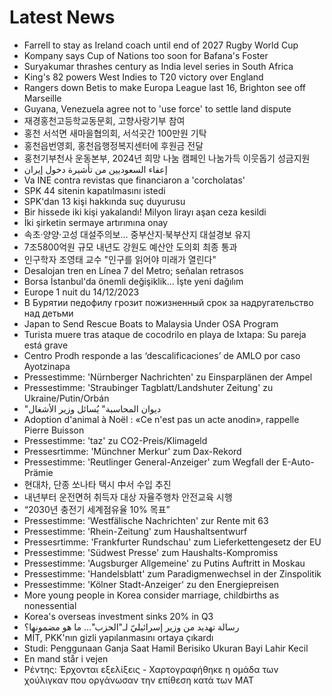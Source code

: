# Latest News
-  Farrell to stay as Ireland coach until end of 2027 Rugby World Cup
-  Kompany says Cup of Nations too soon for Bafana's Foster
-  Suryakumar thrashes century as India level series in South Africa
-  King's 82 powers West Indies to T20 victory over England
-  Rangers down Betis to make Europa League last 16, Brighton see off Marseille
-  Guyana, Venezuela agree not to 'use force' to settle land dispute
-  재경홍천고등학교동문회, 고향사랑기부 참여
-  홍천 서석면 새마을협의회, 서석곳간 100만원 기탁
-  홍천읍번영회, 홍천읍행정복지센터에 후원금 전달
-  홍천기부천사 운동본부, 2024년 희망 나눔 캠페인 나눔가득 이웃돕기 성금지원
-  إعفاء السعوديين من تأشيرة دخول إيران
-  Va INE contra revistas que financiaron a 'corcholatas'
-  SPK 44 sitenin kapatılmasını istedi
-  SPK'dan 13 kişi hakkında suç duyurusu
-  Bir hissede iki kişi yakalandı! Milyon lirayı aşan ceza kesildi
-  İki şirketin sermaye artırımına onay
-  속초·양양·고성 대설주의보… 중부산지·북부산지 대설경보 유지
-  7조5800억원 규모 내년도 강원도 예산안 도의회 최종 통과
-  인구학자 조영태 교수 "인구를 읽어야 미래가 열린다"
-  Desalojan tren en Línea 7 del Metro; señalan retrasos
-  Borsa İstanbul'da önemli değişiklik... İşte yeni dağılım
-  Europe 1 nuit du 14/12/2023
-  В Бурятии педофилу грозит пожизненный срок за надругательство над детьми
-  Japan to Send Rescue Boats to Malaysia Under OSA Program
-  Turista muere tras ataque de cocodrilo en playa de Ixtapa: Su pareja está grave
-  Centro Prodh responde a las ‘descalificaciones’ de AMLO por caso Ayotzinapa
-  Pressestimme: 'Nürnberger Nachrichten' zu Einsparplänen der Ampel
-  Pressestimme: 'Straubinger Tagblatt/Landshuter Zeitung' zu Ukraine/Putin/Orbán
-  "ديوان المحاسبة" يُسائل وزير الأشغال
-  Adoption d'animal à Noël : «Ce n'est pas un acte anodin», rappelle Pierre Buisson
-  Pressestimme: 'taz' zu CO2-Preis/Klimageld
-  Pressesrtimme: 'Münchner Merkur' zum Dax-Rekord
-  Pressestimme: 'Reutlinger General-Anzeiger' zum Wegfall der E-Auto-Prämie
-  현대차, 단종 쏘나타 택시 中서 수입 추진
-  내년부터 운전면허 취득자 대상 자율주행차 안전교육 시행
-  “2030년 충전기 세계점유율 10% 목표”
-  Pressestimme: 'Westfälische Nachrichten' zur Rente mit 63
-  Pressestimme: 'Rhein-Zeitung' zum Haushaltsentwurf
-  Pressesrtimme: 'Frankfurter Rundschau' zum Lieferkettengesetz der EU
-  Pressestimme: 'Südwest Presse' zum Haushalts-Kompromiss
-  Pressestimme: 'Augsburger Allgemeine' zu Putins Auftritt in Moskau
-  Pressestimme: 'Handelsblatt' zum Paradigmenwechsel in der Zinspolitik
-  Pressestimme: 'Kölner Stadt-Anzeiger' zu den Energiepreisen
-  More young people in Korea consider marriage, childbirths as nonessential
-  Korea's overseas investment sinks 20% in Q3
-  رسالة تهديد من وزير إسرائيليّ لـ"الحزب"... ما هو مضمونها؟
-  MİT, PKK'nın gizli yapılanmasını ortaya çıkardı
-  Studi: Penggunaan Ganja Saat Hamil Berisiko Ukuran Bayi Lahir Kecil
-  En mand står i vejen
-  Ρέντης: Έρχονται εξελίξεις - Χαρτογραφήθηκε η ομάδα των χούλιγκαν που οργάνωσαν την επίθεση κατά των ΜΑΤ
